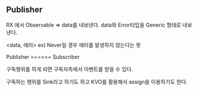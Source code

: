 ## Publisher

RX 에서 Observable => data를 내보낸다. data와 Error타입을 Generic 형태로 내보낸다.

<data, 에러> ex) Never일 경우 에러를 발생하지 않는다는 뜻

Publisher ====== Subscriber

구독행위를 하게 되면 구독자측에서 이벤트를 받을 수 있다.



구독하는 행위를 Sink라고 하기도 하고 KVO를 활용해서 assign을 이용하기도 한다.



